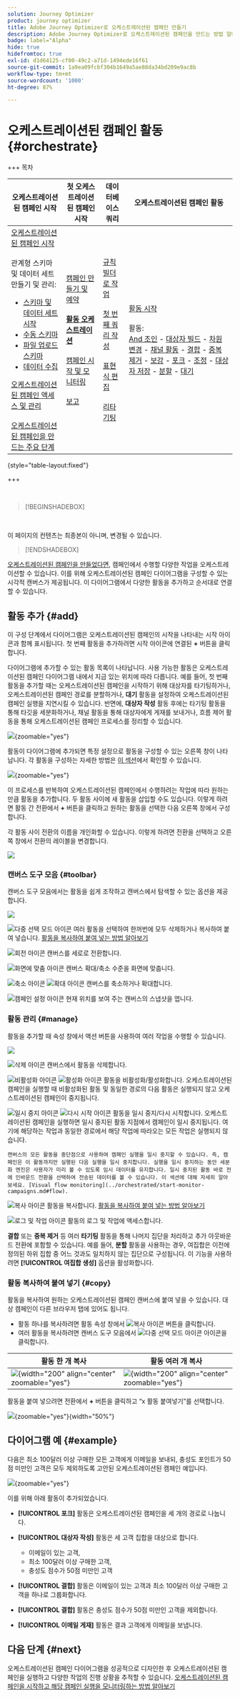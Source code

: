 ```yaml
---
solution: Journey Optimizer
product: journey optimizer
title: Adobe Journey Optimizer로 오케스트레이션된 캠페인 만들기
description: Adobe Journey Optimizer로 오케스트레이션된 캠페인을 만드는 방법 알아보기
badge: label="Alpha"
hide: true
hidefromtoc: true
exl-id: d1d64125-cf00-49c2-a71d-1494ede16f61
source-git-commit: 1a9ea09fcbf304b1649a5ae88da34bd209e9ac8b
workflow-type: tm+mt
source-wordcount: '1000'
ht-degree: 87%

---
```


# 오케스트레이션된 캠페인 활동 {#orchestrate}

+++ 목차

| 오케스트레이션된 캠페인 시작 | 첫 오케스트레이션된 캠페인 시작 | 데이터베이스 쿼리 | 오케스트레이션된 캠페인 활동 |
|---|---|---|---|
| [오케스트레이션된 캠페인 시작](gs-orchestrated-campaigns.md)<br/><br/>관계형 스키마 및 데이터 세트 만들기 및 관리:</br> <ul><li>[스키마 및 데이터 세트 시작](gs-schemas.md)</li><li>[수동 스키마](manual-schema.md)</li><li>[파일 업로드 스키마](file-upload-schema.md)</li><li>[데이터 수집](ingest-data.md)</li></ul>[오케스트레이션된 캠페인 액세스 및 관리](access-manage-orchestrated-campaigns.md)<br/><br/>[오케스트레이션된 캠페인을 만드는 주요 단계](gs-campaign-creation.md) | [캠페인 만들기 및 예약](create-orchestrated-campaign.md)<br/><br/><b>[활동 오케스트레이션](orchestrate-activities.md)</b><br/><br/>[캠페인 시작 및 모니터링](start-monitor-campaigns.md)<br/><br/>[보고](reporting-campaigns.md) | [규칙 빌더로 작업](orchestrated-rule-builder.md)<br/><br/>[첫 번째 쿼리 작성](build-query.md)<br/><br/>[표현식 편집](edit-expressions.md)<br/><br/>[리타기팅](retarget.md) | [활동 시작](activities/about-activities.md)<br/><br/>활동:<br/>[And 조인](activities/and-join.md) - [대상자 빌드](activities/build-audience.md) - [차원 변경](activities/change-dimension.md) - [채널 활동](activities/channels.md) - [결합](activities/combine.md) - [중복 제거](activities/deduplication.md) - [보강](activities/enrichment.md) - [포크](activities/fork.md) - [조정](activities/reconciliation.md) - [대상자 저장](activities/save-audience.md) - [분할](activities/split.md) - [대기](activities/wait.md) |

{style="table-layout:fixed"}

+++

<br/>

>[!BEGINSHADEBOX]

</br>

이 페이지의 컨텐츠는 최종본이 아니며, 변경될 수 있습니다.

>[!ENDSHADEBOX]

[오케스트레이션된 캠페인을 만들었다면](gs-campaign-creation.md), 캠페인에서 수행할 다양한 작업을 오케스트레이션할 수 있습니다. 이를 위해 오케스트레이션된 캠페인 다이어그램을 구성할 수 있는 시각적 캔버스가 제공됩니다. 이 다이어그램에서 다양한 활동을 추가하고 순서대로 연결할 수 있습니다.

## 활동 추가 {#add}

이 구성 단계에서 다이어그램은 오케스트레이션된 캠페인의 시작을 나타내는 시작 아이콘과 함께 표시됩니다. 첫 번째 활동을 추가하려면 시작 아이콘에 연결된 **+** 버튼을 클릭합니다.

다이어그램에 추가할 수 있는 활동 목록이 나타납니다. 사용 가능한 활동은 오케스트레이션된 캠페인 다이어그램 내에서 지금 있는 위치에 따라 다릅니다. 예를 들어, 첫 번째 활동을 추가할 때는 오케스트레이션된 캠페인을 시작하기 위해 대상자를 타기팅하거나, 오케스트레이션된 캠페인 경로를 분할하거나, **대기** 활동을 설정하여 오케스트레이션된 캠페인 실행을 지연시킬 수 있습니다. 반면에, **대상자 작성** 활동 후에는 타기팅 활동을 통해 타깃을 세분화하거나, 채널 활동을 통해 대상자에게 게재를 보내거나, 흐름 제어 활동을 통해 오케스트레이션된 캠페인 프로세스를 정리할 수 있습니다.

![](assets/orchestrated-start.png){zoomable="yes"}

활동이 다이어그램에 추가되면 특정 설정으로 활동을 구성할 수 있는 오른쪽 창이 나타납니다. 각 활동을 구성하는 자세한 방법은 [이 섹션](activities/about-activities.md)에서 확인할 수 있습니다.

![](assets/orchestrated-configure-activities.png){zoomable="yes"}

이 프로세스를 반복하여 오케스트레이션된 캠페인에서 수행하려는 작업에 따라 원하는 만큼 활동을 추가합니다. 두 활동 사이에 새 활동을 삽입할 수도 있습니다. 이렇게 하려면 활동 간 전환에서 **+** 버튼을 클릭하고 원하는 활동을 선택한 다음 오른쪽 창에서 구성합니다.

각 활동 사이 전환의 이름을 개인화할 수 있습니다. 이렇게 하려면 전환을 선택하고 오른쪽 창에서 전환의 레이블을 변경합니다.

![](assets/canvas-transition.png)

### 캔버스 도구 모음 {#toolbar}

캔버스 도구 모음에서는 활동을 쉽게 조작하고 캔버스에서 탐색할 수 있는 옵션을 제공합니다.

![](assets/orchestrated-toolbar.png)

![다중 선택 모드 아이콘](assets/do-not-localize/canvas-multiple.svg) 여러 활동을 선택하여 한꺼번에 모두 삭제하거나 복사하여 붙여 넣습니다. [활동을 복사하여 붙여 넣는 방법 알아보기](#copy)

![회전 아이콘](assets/do-not-localize/canvas-rotate.svg) 캔버스를 세로로 전환합니다.

![화면에 맞춤 아이콘](assets/do-not-localize/canvas-fit.svg) 캔버스 확대/축소 수준을 화면에 맞춥니다.

![축소 아이콘](assets/do-not-localize/canvas-zoomout.svg) ![확대 아이콘](assets/do-not-localize/canvas-zoomin.svg) 캔버스를 축소하거나 확대합니다.

![캠페인 설정 아이콘](assets/do-not-localize/canvas-map.svg) 현재 위치를 보여 주는 캔버스의 스냅샷을 엽니다.

### 활동 관리 {#manage}

활동을 추가할 때 속성 창에서 액션 버튼을 사용하여 여러 작업을 수행할 수 있습니다.

![](assets/activity-action.png)

![삭제 아이콘](assets/do-not-localize/activity-delete.svg) 캔버스에서 활동을 삭제합니다.

![비활성화 아이콘](assets/do-not-localize/activity-disable.svg) ![활성화 아이콘](assets/do-not-localize/activity-enable.svg) 활동을 비활성화/활성화합니다. 오케스트레이션된 캠페인을 실행할 때 비활성화된 활동 및 동일한 경로의 다음 활동은 실행되지 않고 오케스트레이션된 캠페인이 중지됩니다.

![일시 중지 아이콘](assets/do-not-localize/activity-pause.svg) ![다시 시작 아이콘](assets/do-not-localize/activity-resume.svg) 활동을 일시 중지/다시 시작합니다. 오케스트레이션된 캠페인을 실행하면 일시 중지된 활동 지점에서 캠페인이 일시 중지됩니다. 여기에 해당하는 작업과 동일한 경로에서 해당 작업에 따라오는 모든 작업은 실행되지 않습니다.

    캔버스의 모든 활동을 중단점으로 사용하여 캠페인 실행을 일시 중지할 수 있습니다. 즉, 캠페인은 이 활동까지만 실행된 다음 실행을 일시 중지합니다. 실행을 일시 중지하는 동안 세분화 엔진은 사용자가 미리 볼 수 있도록 임시 데이터를 유지합니다. 일시 중지된 활동 바로 전에 인바운드 전환을 선택하여 전송된 데이터를 볼 수 있습니다. 이 섹션에 대해 자세히 알아보세요. [Visual flow monitoring](../orchestrated/start-monitor-campaigns.md#flow).

![복사 아이콘](assets/do-not-localize/activity-copy.svg) 활동을 복사합니다. [활동을 복사하여 붙여 넣는 방법 알아보기](#copy)

![로그 및 작업 아이콘](assets/do-not-localize/activity-logs.svg) 활동의 로그 및 작업에 액세스합니다.

**결합** 또는 **중복 제거** 등 여러 **타기팅** 활동을 통해 나머지 집단을 처리하고 추가 아웃바운드 전환에 포함할 수 있습니다. 예를 들어, **분할** 활동을 사용하는 경우, 여집합은 이전에 정의된 하위 집합 중 어느 것과도 일치하지 않는 집단으로 구성됩니다. 이 기능을 사용하려면 **[!UICONTROL 여집합 생성]** 옵션을 활성화합니다.

### 활동 복사하여 붙여 넣기 {#copy}

활동을 복사하여 원하는 오케스트레이션된 캠페인 캔버스에 붙여 넣을 수 있습니다. 대상 캠페인이 다른 브라우저 탭에 있어도 됩니다.

* 활동 하나를 복사하려면 활동 속성 창에서 ![복사 아이콘](assets/do-not-localize/activity-copy.svg) 버튼을 클릭합니다.
* 여러 활동을 복사하려면 캔버스 도구 모음에서 ![다중 선택 모드 아이콘](assets/do-not-localize/canvas-multiple.svg) 아이콘을 클릭합니다.

| 활동 한 개 복사 | 활동 여러 개 복사 |
|  ---  |  ---  |
| ![](assets/orchestrated-copy-1.png){width="200" align="center" zoomable="yes"} | ![](assets/orchestrated-copy-2.png){width="200" align="center" zoomable="yes"} |

활동을 붙여 넣으려면 전환에서 **+** 버튼을 클릭하고 “x 활동 붙여넣기”를 선택합니다.

![](assets/orchestrated-copy-3.png){zoomable="yes"}{width="50%"}

## 다이어그램 예 {#example}

다음은 최소 100달러 이상 구매한 모든 고객에게 이메일을 보내되, 충성도 포인트가 50점 미만인 고객은 모두 제외하도록 고안된 오케스트레이션된 캠페인 예입니다.

![](assets/canvas-example-diagram.png){zoomable="yes"}

이를 위해 아래 활동이 추가되었습니다.

* **[!UICONTROL 포크]** 활동은 오케스트레이션된 캠페인을 세 개의 경로로 나눕니다.
* **[!UICONTROL 대상자 작성]** 활동은 세 고객 집합을 대상으로 합니다.

   * 이메일이 있는 고객,
   * 최소 100달러 이상 구매한 고객,
   * 충성도 점수가 50점 미만인 고객

* **[!UICONTROL 결합]** 활동은 이메일이 있는 고객과 최소 100달러 이상 구매한 고객을 하나로 그룹화합니다.
* **[!UICONTROL 결합]** 활동은 충성도 점수가 50점 미만인 고객을 제외합니다.
* **[!UICONTROL 이메일 게재]** 활동은 결과 고객에게 이메일을 보냅니다.

## 다음 단계 {#next}

오케스트레이션된 캠페인 다이어그램을 성공적으로 디자인한 후 오케스트레이션된 캠페인을 실행하고 다양한 작업의 진행 상황을 추적할 수 있습니다. [오케스트레이션된 캠페인을 시작하고 해당 캠페인 실행을 모니터링하는 방법 알아보기](start-monitor-campaigns.md)
